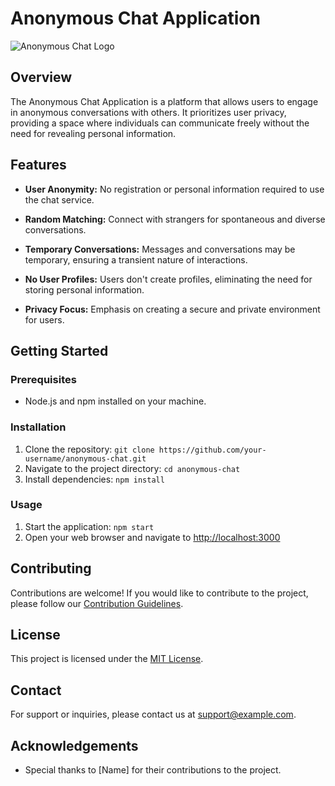 # Anonymous Chat Application

![Anonymous Chat Logo](url/to/your/logo.png)

## Overview

The Anonymous Chat Application is a platform that allows users to engage in anonymous conversations with others. It prioritizes user privacy, providing a space where individuals can communicate freely without the need for revealing personal information.

## Features

- **User Anonymity:** No registration or personal information required to use the chat service.
  
- **Random Matching:** Connect with strangers for spontaneous and diverse conversations.

- **Temporary Conversations:** Messages and conversations may be temporary, ensuring a transient nature of interactions.

- **No User Profiles:** Users don't create profiles, eliminating the need for storing personal information.

- **Privacy Focus:** Emphasis on creating a secure and private environment for users.

## Getting Started

### Prerequisites

- Node.js and npm installed on your machine.

### Installation

1. Clone the repository: `git clone https://github.com/your-username/anonymous-chat.git`
2. Navigate to the project directory: `cd anonymous-chat`
3. Install dependencies: `npm install`

### Usage

1. Start the application: `npm start`
2. Open your web browser and navigate to [http://localhost:3000](http://localhost:3000)

## Contributing

Contributions are welcome! If you would like to contribute to the project, please follow our [Contribution Guidelines](CONTRIBUTING.md).

## License

This project is licensed under the [MIT License](LICENSE).

## Contact

For support or inquiries, please contact us at [support@example.com](mailto:support@example.com).

## Acknowledgements

- Special thanks to [Name] for their contributions to the project.


